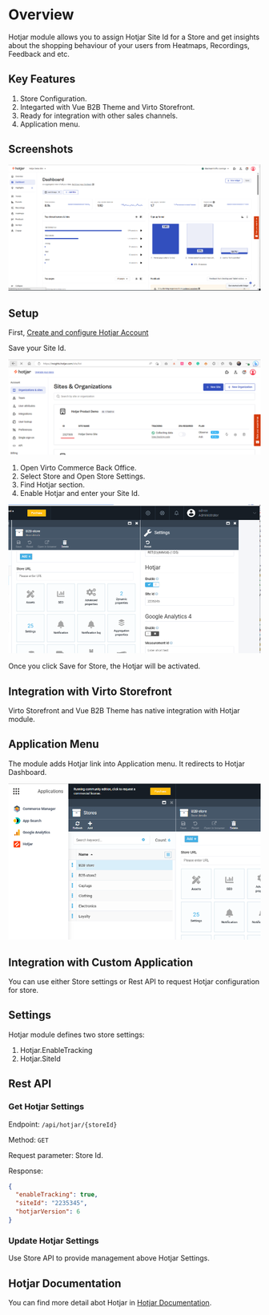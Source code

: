 # Overview

Hotjar module allows you to assign Hotjar Site Id for a Store and get insights about the shopping behaviour of your users from Heatmaps, Recordings, Feedback and etc.


## Key Features
1. Store Configuration.
1. Integarted with Vue B2B Theme and Virto Storefront.
1. Ready for integration with other sales channels.
1. Application menu.

## Screenshots
![Hotjar](media/hotjar-main.png)

## Setup
First, [Create and сonfigure Hotjar Account](https://www.hotjar.com/)

Save your Site Id.

![Hotjar Site Id](media/hotjar-siteid.png)

1. Open Virto Commerce Back Office.
1. Select Store and Open Store Settings.
1. Find Hotjar section.
1. Enable Hotjar and enter your Site Id.

![hotjar store settings](media/screen-hotjar-store-settings.png)

Once you click Save for Store, the Hotjar will be activated.

## Integration with Virto Storefront
Virto Storefront and Vue B2B Theme has native integration with Hotjar module. 

## Application Menu 
The module adds Hotjar link into Application menu. It redirects to Hotjar Dashboard. 

![Hotjar App Menu](media/app-menu.png)

## Integration with Custom Application
You can use either Store settings or Rest API to request Hotjar configuration for store.

## Settings
Hotjar module defines two store settings:

1. Hotjar.EnableTracking
1. Hotjar.SiteId

## Rest API

### Get Hotjar Settings 

Endpoint: `/api/hotjar/{storeId}`

Method: `GET`

Request parameter: Store Id.

Response:

```json
{
  "enableTracking": true,
  "siteId": "2235345",
  "hotjarVersion": 6
}
```

### Update Hotjar Settings
Use Store API to provide management above Hotjar Settings. 

## Hotjar Documentation
You can find more detail abot Hotjar  in [Hotjar Documentation](https://help.hotjar.com/hc/en-us).
